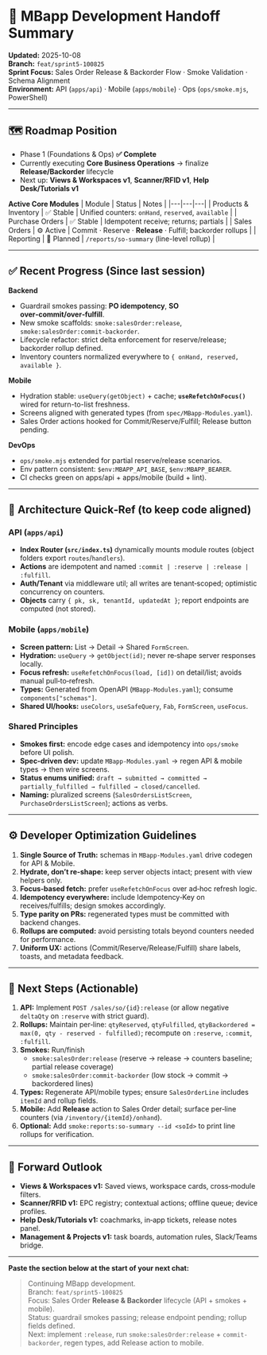 
# 🧭 MBapp Development Handoff Summary
**Updated:** 2025-10-08  
**Branch:** `feat/sprint5-100825`  
**Sprint Focus:** Sales Order Release & Backorder Flow · Smoke Validation · Schema Alignment  
**Environment:** API (`apps/api`) · Mobile (`apps/mobile`) · Ops (`ops/smoke.mjs`, PowerShell)

---

## 🗺️ Roadmap Position
- Phase 1 (Foundations & Ops) **✅ Complete**
- Currently executing **Core Business Operations** → finalize **Release/Backorder** lifecycle
- Next up: **Views & Workspaces v1**, **Scanner/RFID v1**, **Help Desk/Tutorials v1**

**Active Core Modules**
| Module | Status | Notes |
|---|---|---|
| Products & Inventory | ✅ Stable | Unified counters: `onHand`, `reserved`, `available` |
| Purchase Orders | ✅ Stable | Idempotent receive; returns; partials |
| Sales Orders | ⚙️ Active | Commit · Reserve · **Release** · Fulfill; backorder rollups |
| Reporting | 🚧 Planned | `/reports/so-summary` (line-level rollup) |

---

## ✅ Recent Progress (Since last session)
**Backend**
- Guardrail smokes passing: **PO idempotency**, **SO over‑commit/over‑fulfill**.
- New smoke scaffolds: `smoke:salesOrder:release`, `smoke:salesOrder:commit-backorder`.
- Lifecycle refactor: strict delta enforcement for reserve/release; backorder rollup defined.
- Inventory counters normalized everywhere to `{ onHand, reserved, available }`.

**Mobile**
- Hydration stable: `useQuery(getObject)` + cache; **`useRefetchOnFocus()`** wired for return-to-list freshness.
- Screens aligned with generated types (from `spec/MBapp-Modules.yaml`).
- Sales Order actions hooked for Commit/Reserve/Fulfill; Release button pending.

**DevOps**
- `ops/smoke.mjs` extended for partial reserve/release scenarios.
- Env pattern consistent: `$env:MBAPP_API_BASE`, `$env:MBAPP_BEARER`.
- CI checks green on apps/api + apps/mobile (build + lint).

---

## 🧩 Architecture Quick‑Ref (to keep code aligned)

### API (`apps/api`)
- **Index Router (`src/index.ts`)** dynamically mounts module routes (object folders export `routes`/`handlers`).  
- **Actions** are idempotent and named `:commit | :reserve | :release | :fulfill`.  
- **Auth/Tenant** via middleware util; all writes are tenant‑scoped; optimistic concurrency on counters.  
- **Objects** carry `{ pk, sk, tenantId, updatedAt }`; report endpoints are computed (not stored).

### Mobile (`apps/mobile`)
- **Screen pattern:** List → Detail → Shared `FormScreen`.
- **Hydration:** `useQuery` → `getObject(id)`; never re‑shape server responses locally.
- **Focus refresh:** `useRefetchOnFocus(load, [id])` on detail/list; avoids manual pull‑to‑refresh.
- **Types:** Generated from OpenAPI (`MBapp-Modules.yaml`); consume `components["schemas"]`.
- **Shared UI/hooks:** `useColors`, `useSafeQuery`, `Fab`, `FormScreen`, `useFocus`.

### Shared Principles
- **Smokes first:** encode edge cases and idempotency into `ops/smoke` before UI polish.
- **Spec‑driven dev:** update `MBapp-Modules.yaml` → regen API & mobile types → then wire screens.
- **Status enums unified:** `draft → submitted → committed → partially_fulfilled → fulfilled → closed/cancelled`.
- **Naming:** pluralized screens (`SalesOrdersListScreen`, `PurchaseOrdersListScreen`); actions as verbs.

---

## ⚙️ Developer Optimization Guidelines
1. **Single Source of Truth:** schemas in `MBapp-Modules.yaml` drive codegen for API & Mobile.  
2. **Hydrate, don’t re‑shape:** keep server objects intact; present with view helpers only.  
3. **Focus‑based fetch:** prefer `useRefetchOnFocus` over ad‑hoc refresh logic.  
4. **Idempotency everywhere:** include Idempotency‑Key on receives/fulfills; design smokes accordingly.  
5. **Type parity on PRs:** regenerated types must be committed with backend changes.  
6. **Rollups are computed:** avoid persisting totals beyond counters needed for performance.  
7. **Uniform UX:** actions (Commit/Reserve/Release/Fulfill) share labels, toasts, and metadata feedback.

---

## 🚀 Next Steps (Actionable)
1. **API:** Implement `POST /sales/so/{id}:release` (or allow negative `deltaQty` on `:reserve` with strict guard).  
2. **Rollups:** Maintain per‑line: `qtyReserved`, `qtyFulfilled`, `qtyBackordered = max(0, qty - reserved - fulfilled)`; recompute on `:reserve`, `:commit`, `:fulfill`.  
3. **Smokes:** Run/finish  
   - `smoke:salesOrder:release` (reserve → release → counters baseline; partial release coverage)  
   - `smoke:salesOrder:commit-backorder` (low stock → commit → backordered lines)  
4. **Types:** Regenerate API/mobile types; ensure `SalesOrderLine` includes `itemId` and rollup fields.  
5. **Mobile:** Add **Release** action to Sales Order detail; surface per‑line counters (via `/inventory/{itemId}/onhand`).  
6. **Optional:** Add `smoke:reports:so-summary --id <soId>` to print line rollups for verification.

---

## 🔮 Forward Outlook
- **Views & Workspaces v1:** Saved views, workspace cards, cross‑module filters.  
- **Scanner/RFID v1:** EPC registry; contextual actions; offline queue; device profiles.  
- **Help Desk/Tutorials v1:** coachmarks, in‑app tickets, release notes panel.  
- **Management & Projects v1:** task boards, automation rules, Slack/Teams bridge.

---

**Paste the section below at the start of your next chat:**

> Continuing MBapp development.  
> Branch: `feat/sprint5-100825`  
> Focus: Sales Order **Release & Backorder** lifecycle (API + smokes + mobile).  
> Status: guardrail smokes passing; release endpoint pending; rollup fields defined.  
> Next: implement `:release`, run `smoke:salesOrder:release` + `commit-backorder`, regen types, add Release action to mobile.
